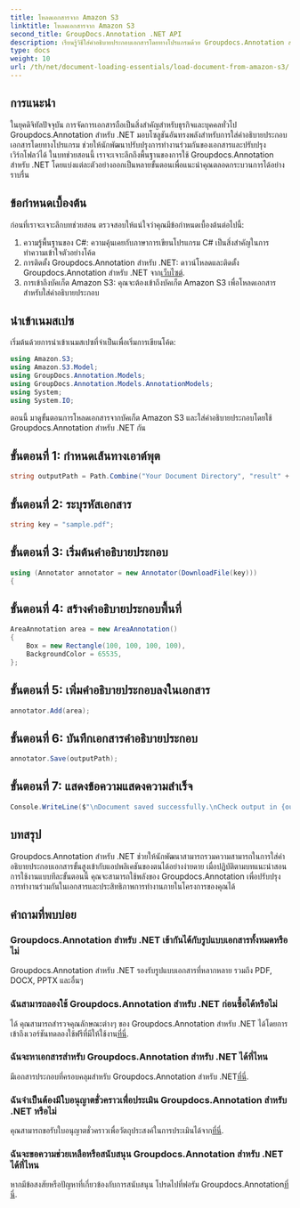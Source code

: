 ```yaml
---
title: โหลดเอกสารจาก Amazon S3
linktitle: โหลดเอกสารจาก Amazon S3
second_title: GroupDocs.Annotation .NET API
description: เรียนรู้วิธีใส่คำอธิบายประกอบเอกสารโดยทางโปรแกรมด้วย Groupdocs.Annotation สำหรับ .NET บทช่วยสอนทีละขั้นตอนเพื่อการผสานรวมที่ราบรื่น
type: docs
weight: 10
url: /th/net/document-loading-essentials/load-document-from-amazon-s3/
---
```

## การแนะนำ
ในยุคดิจิทัลปัจจุบัน การจัดการเอกสารถือเป็นสิ่งสำคัญสำหรับธุรกิจและบุคคลทั่วไป Groupdocs.Annotation สำหรับ .NET มอบโซลูชันอันทรงพลังสำหรับการใส่คำอธิบายประกอบเอกสารโดยทางโปรแกรม ช่วยให้นักพัฒนาปรับปรุงการทำงานร่วมกันของเอกสารและปรับปรุงเวิร์กโฟลว์ได้ ในบทช่วยสอนนี้ เราจะเจาะลึกถึงพื้นฐานของการใช้ Groupdocs.Annotation สำหรับ .NET โดยแบ่งแต่ละตัวอย่างออกเป็นหลายขั้นตอนเพื่อแนะนำคุณตลอดกระบวนการได้อย่างราบรื่น
## ข้อกำหนดเบื้องต้น
ก่อนที่เราจะเจาะลึกบทช่วยสอน ตรวจสอบให้แน่ใจว่าคุณมีข้อกำหนดเบื้องต้นต่อไปนี้:
1. ความรู้พื้นฐานของ C#: ความคุ้นเคยกับภาษาการเขียนโปรแกรม C# เป็นสิ่งสำคัญในการทำความเข้าใจตัวอย่างโค้ด
2.  การติดตั้ง Groupdocs.Annotation สำหรับ .NET: ดาวน์โหลดและติดตั้ง Groupdocs.Annotation สำหรับ .NET จาก[เว็บไซต์](https://releases.groupdocs.com/annotation/net/).
3. การเข้าถึงบัคเก็ต Amazon S3: คุณจะต้องเข้าถึงบัคเก็ต Amazon S3 เพื่อโหลดเอกสารสำหรับใส่คำอธิบายประกอบ

## นำเข้าเนมสเปซ
เริ่มต้นด้วยการนำเข้าเนมสเปซที่จำเป็นเพื่อเริ่มการเขียนโค้ด:

```csharp
using Amazon.S3;
using Amazon.S3.Model;
using GroupDocs.Annotation.Models;
using GroupDocs.Annotation.Models.AnnotationModels;
using System;
using System.IO;
```


ตอนนี้ มาดูขั้นตอนการโหลดเอกสารจากบัคเก็ต Amazon S3 และใส่คำอธิบายประกอบโดยใช้ Groupdocs.Annotation สำหรับ .NET กัน
## ขั้นตอนที่ 1: กำหนดเส้นทางเอาต์พุต
```csharp
string outputPath = Path.Combine("Your Document Directory", "result" + Path.GetExtension("input.pdf"));
```
## ขั้นตอนที่ 2: ระบุรหัสเอกสาร
```csharp
string key = "sample.pdf";
```
## ขั้นตอนที่ 3: เริ่มต้นคำอธิบายประกอบ
```csharp
using (Annotator annotator = new Annotator(DownloadFile(key)))
{
```
## ขั้นตอนที่ 4: สร้างคำอธิบายประกอบพื้นที่
```csharp
AreaAnnotation area = new AreaAnnotation()
{
    Box = new Rectangle(100, 100, 100, 100),
    BackgroundColor = 65535,
};
```
## ขั้นตอนที่ 5: เพิ่มคำอธิบายประกอบลงในเอกสาร
```csharp
annotator.Add(area);
```
## ขั้นตอนที่ 6: บันทึกเอกสารคำอธิบายประกอบ
```csharp
annotator.Save(outputPath);
```
## ขั้นตอนที่ 7: แสดงข้อความแสดงความสำเร็จ
```csharp
Console.WriteLine($"\nDocument saved successfully.\nCheck output in {outputPath}.");
```

## บทสรุป
Groupdocs.Annotation สำหรับ .NET ช่วยให้นักพัฒนาสามารถรวมความสามารถในการใส่คำอธิบายประกอบเอกสารขั้นสูงเข้ากับแอปพลิเคชันของตนได้อย่างง่ายดาย เมื่อปฏิบัติตามบทแนะนำสอนการใช้งานแบบทีละขั้นตอนนี้ คุณจะสามารถใช้พลังของ Groupdocs.Annotation เพื่อปรับปรุงการทำงานร่วมกันในเอกสารและประสิทธิภาพการทำงานภายในโครงการของคุณได้
## คำถามที่พบบ่อย
### Groupdocs.Annotation สำหรับ .NET เข้ากันได้กับรูปแบบเอกสารทั้งหมดหรือไม่
Groupdocs.Annotation สำหรับ .NET รองรับรูปแบบเอกสารที่หลากหลาย รวมถึง PDF, DOCX, PPTX และอื่นๆ
### ฉันสามารถลองใช้ Groupdocs.Annotation สำหรับ .NET ก่อนซื้อได้หรือไม่
 ได้ คุณสามารถสำรวจคุณลักษณะต่างๆ ของ Groupdocs.Annotation สำหรับ .NET ได้โดยการเข้าถึงเวอร์ชันทดลองใช้ฟรีที่มีให้ใช้งาน[ที่นี่](https://releases.groupdocs.com/).
### ฉันจะหาเอกสารสำหรับ Groupdocs.Annotation สำหรับ .NET ได้ที่ไหน
มีเอกสารประกอบที่ครอบคลุมสำหรับ Groupdocs.Annotation สำหรับ .NET[ที่นี่](https://reference.groupdocs.com/annotation/net/).
### ฉันจำเป็นต้องมีใบอนุญาตชั่วคราวเพื่อประเมิน Groupdocs.Annotation สำหรับ .NET หรือไม่
 คุณสามารถขอรับใบอนุญาตชั่วคราวเพื่อวัตถุประสงค์ในการประเมินได้จาก[ที่นี่](https://purchase.groupdocs.com/temporary-license/).
### ฉันจะขอความช่วยเหลือหรือสนับสนุน Groupdocs.Annotation สำหรับ .NET ได้ที่ไหน
 หากมีข้อสงสัยหรือปัญหาที่เกี่ยวข้องกับการสนับสนุน โปรดไปที่ฟอรัม Groupdocs.Annotation[ที่นี่](https://forum.groupdocs.com/c/annotation/10).